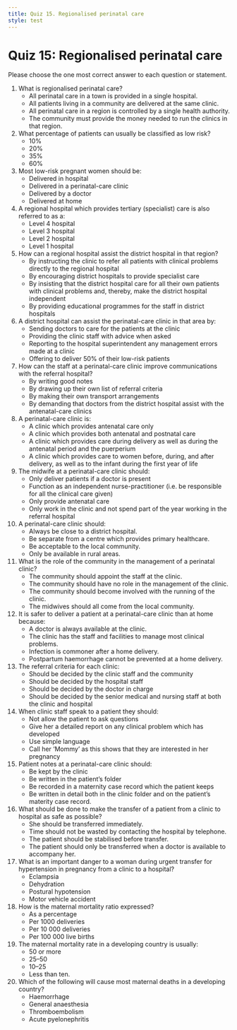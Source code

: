 ```yaml
---
title: Quiz 15. Regionalised perinatal care
style: test
---
```


# Quiz 15: Regionalised perinatal care

Please choose the one most correct answer to each question or statement.

1.	What is regionalised perinatal care?
	-	All perinatal care in a town is provided in a single hospital.
	-	All patients living in a community are delivered at the same clinic.
	+	All perinatal care in a region is controlled by a single health authority.
	-	The community must provide the money needed to run the clinics in that region.
2.	What percentage of patients can usually be classified as low risk?
	-	10%
	-	20%
	+	35%
	-	60%
3.	Most low-risk pregnant women should be:
	-	Delivered in hospital
	+	Delivered in a perinatal-care clinic
	-	Delivered by a doctor
	-	Delivered at home
4.	A regional hospital which provides tertiary (specialist) care is also referred to as a:
	-	Level 4 hospital
	+	Level 3 hospital
	-	Level 2 hospital
	-	Level 1 hospital
5.	How can a regional hospital assist the district hospital in that region?
	-	By instructing the clinic to refer all patients with clinical problems directly to the regional hospital
	-	By encouraging district hospitals to provide specialist care
	-	By insisting that the district hospital care for all their own patients with clinical problems and, thereby, make the district hospital independent
	+	By providing educational programmes for the staff in district hospitals
6.	A district hospital can assist the perinatal-care clinic in that area by:
	-	Sending doctors to care for the patients at the clinic
	+	Providing the clinic staff with advice when asked
	-	Reporting to the hospital superintendent any management errors made at a clinic
	-	Offering to deliver 50% of their low-risk patients
7.	How can the staff at a perinatal-care clinic improve communications with the referral hospital?
	+	By writing good notes
	-	By drawing up their own list of referral criteria
	-	By making their own transport arrangements
	-	By demanding that doctors from the district hospital assist with the antenatal-care clinics
8.	A perinatal-care clinic is:
	-	A clinic which provides antenatal care only
	-	A clinic which provides both antenatal and postnatal care
	+	A clinic which provides care during delivery as well as during the antenatal period and the puerperium
	-	A clinic which provides care to women before, during, and after delivery, as well as to the infant during the first year of life
9.	The midwife at a perinatal-care clinic should:
	-	Only deliver patients if a doctor is present
	+	Function as an independent nurse-practitioner (i.e. be responsible for all the clinical care given)
	-	Only provide antenatal care
	-	Only work in the clinic and not spend part of the year working in the referral hospital
10.	A perinatal-care clinic should:
	-	Always be close to a district hospital.
	-	Be separate from a centre which provides primary healthcare.
	+	Be acceptable to the local community.
	-	Only be available in rural areas.
11.	What is the role of the community in the management of a perinatal clinic?
	-	The community should appoint the staff at the clinic.
	-	The community should have no role in the management of the clinic.
	+	The community should become involved with the running of the clinic.
	-	The midwives should all come from the local community.
12.	It is safer to deliver a patient at a perinatal-care clinic than at home because:
	-	A doctor is always available at the clinic.
	+	The clinic has the staff and facilities to manage most clinical problems.
	-	Infection is commoner after a home delivery.
	-	Postpartum haemorrhage cannot be prevented at a home delivery.
13.	The referral criteria for each clinic:
	-	Should be decided by the clinic staff and the community
	-	Should be decided by the hospital staff
	-	Should be decided by the doctor in charge
	+	Should be decided by the senior medical and nursing staff at both the clinic and hospital
14.	When clinic staff speak to a patient they should:
	-	Not allow the patient to ask questions
	-	Give her a detailed report on any clinical problem which has developed
	+	Use simple language
	-	Call her ‘Mommy’ as this shows that they are interested in her pregnancy
15.	Patient notes at a perinatal-care clinic should:
	-	Be kept by the clinic
	-	Be written in the patient’s folder
	+	Be recorded in a maternity case record which the patient keeps
	-	Be written in detail both in the clinic folder and on the patient’s materity case record.
16.	What should be done to make the transfer of a patient from a clinic to hospital as safe as possible?
	-	She should be transferred immediately.
	-	Time should not be wasted by contacting the hospital by telephone.
	+	The patient should be stabilised before transfer.
	-	The patient should only be transferred when a doctor is available to accompany her.
17.	What is an important danger to a woman during urgent transfer for hypertension in pregnancy from a clinic to a hospital?
	+	Eclampsia
	-	Dehydration
	-	Postural hypotension
	-	Motor vehicle accident
18.	How is the maternal mortality ratio expressed?
	-	As a percentage
	-	Per 1000 deliveries
	-	Per 10 000 deliveries
	+	Per 100 000 live births
19.	The maternal mortality rate in a developing country is usually:
	+	50 or more
	-	25–50
	-	10–25
	-	Less than ten.
20.	Which of the following will cause most maternal deaths in a developing country?
	+	Haemorrhage
	-	General anaesthesia
	-	Thromboembolism
	-	Acute pyelonephritis

